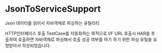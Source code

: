 # JsonToServiceSupport
Json 데이터를 읽어서 자바객체로 파싱하는 유틸리티

HTTP인터페이스 호출 TestCase를 자동화하는 목적으로
I/F URL 호출시 HAR을 추출하여 호출하면 자바객채로 파싱해서 호출 성공 여부를 하기 하기 위한
파싱 유틸을 요청받아서 작성되었습니다.
